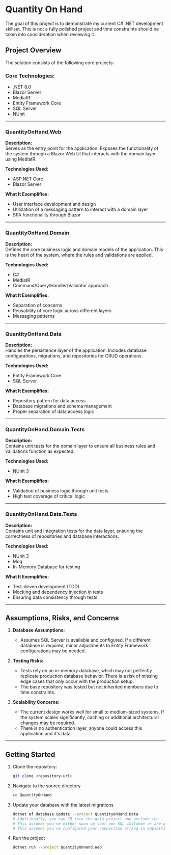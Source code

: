 # Quantity On Hand

The goal of this project is to demonstrate my current C# .NET development skillset. This is not a fully polished project
and time constraints should be taken into consideration when reviewing it.

## Project Overview

The solution consists of the following core projects:

### Core Technologies:

- .NET 8.0
- Blazor Server
- MediatR
- Entity Framework Core
- SQL Server
- NUnit

---

### QuantityOnHand.Web

**Description:**  
Serves as the entry point for the application. Exposes the functionality of the system through a Blazor Web UI that
interacts with the domain layer using MediatR.

**Technologies Used:**

- ASP.NET Core
- Blazor Server

**What It Exemplifies:**

- User interface development and design
- Utilization of a messaging pattern to interact with a domain layer
- SPA functionality through Blazor

---

### QuantityOnHand.Domain

**Description:**  
Defines the core business logic and domain models of the application. This is the heart of the system, where the rules
and validations are applied.

**Technologies Used:**

- C#
- MediatR
- Command/Query/Handler/Validator approach

**What It Exemplifies:**

- Separation of concerns
- Reusability of core logic across different layers
- Messaging patterns

---

### QuantityOnHand.Data

**Description:**  
Handles the persistence layer of the application. Includes database configurations, migrations, and repositories for
CRUD operations.

**Technologies Used:**

- Entity Framework Core
- SQL Server

**What It Exemplifies:**

- Repository pattern for data access
- Database migrations and schema management
- Proper separation of data access logic

---

### QuantityOnHand.Domain.Tests

**Description:**  
Contains unit tests for the domain layer to ensure all business rules and validations function as expected.

**Technologies Used:**

- NUnit 3

**What It Exemplifies:**

- Validation of business logic through unit tests
- High test coverage of critical logic

---

### QuantityOnHand.Data.Tests

**Description:**  
Contains unit and integration tests for the data layer, ensuring the correctness of repositories and database
interactions.

**Technologies Used:**

- NUnit 3
- Moq
- In-Memory Database for testing

**What It Exemplifies:**

- Test-driven development (TDD)
- Mocking and dependency injection in tests
- Ensuring data consistency through tests

---

## Assumptions, Risks, and Concerns

1. **Database Assumptions:**
    - Assumes SQL Server is available and configured. If a different database is required, minor adjustments to Entity
      Framework configurations may be needed.

2. **Testing Risks:**
    - Tests rely on an in-memory database, which may not perfectly replicate production database behavior. There is a
      risk of missing edge cases that only occur with the production setup.
    - The base repository was tested but not inherited members due to time constraints.

3. **Scalability Concerns:**
    - The current design works well for small to medium-sized systems. If the system scales significantly, caching or
      additional architectural changes may be required.
    - There is no authentication layer, anyone could access this application and it's data.

---

## Getting Started

1. Clone the repository:
   ```bash
   git clone <repository-url>
   ```
2. Navigate to the source directory
   ```bash
   cd QuantityOnHand
   ```
3. Update your database with the latest migrations
   ```bash
   dotnet ef database update --project QuantityOnHand.Data
   # Additionally, you can CD into the data project and exclude the --project flag
   # This assumes you've either spun up your own SQL instance or are using the version supplied in docker-compose.yml
   # This assumes you've configured your connection string in appsettings.json
   ```
4. Run the project
   ```bash
   dotnet run --project QuantityOnHand.Web
   ```